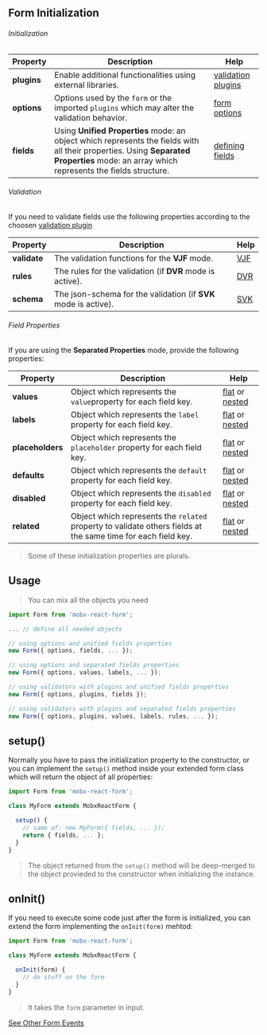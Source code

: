 ## Form Initialization

###### Initialization

| Property | Description | Help |
|---|---|---|
| **plugins**   | Enable additional functionalities using external libraries. | [validation plugins](../validation/plugins.md) |
| **options**   | Options used by the `form` or the imported `plugins` which may alter the validation behavior. | [form options](form-options.md) |
| **fields**    | Using **Unified Properties** mode: an object which represents the fields with all their properties. Using **Separated Properties** mode: an array which represents the fields structure. | [defining fields](../defining-fields.md) |

###### Validation
If you need to validate fields use the following properties according to the choosen [validation plugin](https://foxhound87.github.io/mobx-react-form/docs/validation/plugins.html)

| Property | Description | Help |
|---|---|---|
| **validate**  | The validation functions for the **VJF** mode. | [VJF](../validation/modes/vjf-enable.md) |
| **rules**    | The rules for the validation (if **DVR** mode is active). | [DVR](../validation/modes/dvr-enable.md) |
| **schema**    | The json-schema for the validation (if **SVK** mode is active). | [SVK](../validation/modes/svk-enable.md) |


###### Field Properties
If you are using the **Separated Properties** mode, provide the following properties:

| Property | Description | Help |
|---|---|---|
| **values**    | Object which represents the `value`property for each field key. | [flat](../defining-flat-fields/separated-properties.md#defining-values) or [nested](../defining-nested-fields/separated-properties.md#defining-nested-values) |
| **labels**    | Object which represents the `label` property for each field key. | [flat](../defining-flat-fields/separated-properties.md#defining-labels) or [nested](../defining-nested-fields/separated-properties.md#defining-nested-property) |
| **placeholders**    | Object which represents the `placeholder` property for each field key. | [flat](../defining-flat-fields/separated-properties.md#defining-placeholders) or [nested](../defining-nested-fields/separated-properties.md#defining-nested-property) |
| **defaults**  | Object which represents the `default` property for each field key. | [flat](../defining-flat-fields/separated-properties.md#defining-defaults) or [nested](../defining-nested-fields/separated-properties.md#defining-nested-property) |
| **disabled**  | Object which represents the `disabled` property for each field key. | [flat](../defining-flat-fields/separated-properties.md#defining-disabled) or [nested](../defining-nested-fields/separated-properties.md#defining-nested-property) |
| **related**  | Object which represents the `related` property to validate others fields at the same time for each field key. | [flat](../defining-flat-fields/separated-properties.md#defining-related) or [nested](../defining-nested-fields/separated-properties.md#defining-nested-property) |

> Some of these initialization properties are plurals.

## Usage

> You can mix all the objects you need

``` javascript
import Form from 'mobx-react-form';

... // define all needed objects

// using options and unified fields properties
new Form({ options, fields, ... });

// using options and separated fields properties
new Form({ options, values, labels, ... });

// using validators with plugins and unified fields properties
new Form({ options, plugins, fields });

// using validators with plugins and separated fields properties
new Form({ options, plugins, values, labels, rules, ... });
```

## setup()

Normally you have to pass the initialization property to the constructor, or you can implement the `setup()` method inside your extended form class which will return the object of all properties:

```javascript
import Form from 'mobx-react-form';

class MyForm extends MobxReactForm {

  setup() {
    // same of: new MyForm({ fields, ... });
    return { fields, ... };
  }
}
```

> The object returned from the `setup()` method will be deep-merged to the object provieded to the constructor when initializing the instance.


## onInit()

If you need to execute some code just after the form is initialized,
you can extend the form implementing the `onInit(form)` mehtod:

```javascript
import Form from 'mobx-react-form';

class MyForm extends MobxReactForm {

  onInit(form) {
    // do stuff on the form
  }
}
```

> It takes the `form` parameter in input.

[See Other Form Events](../events)
